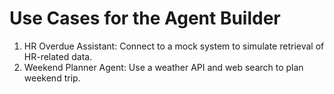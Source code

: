 # Use Cases for the Agent Builder

1. HR Overdue Assistant: Connect to a mock system to simulate retrieval of HR-related data.
2. Weekend Planner Agent: Use a weather API and web search to plan weekend trip.
